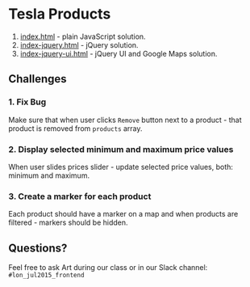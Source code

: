 # Tesla Products

1. [index.html](https://github.com/frontendeducation/tesla-products/blob/art/index.html) - plain JavaScript solution.
2. [index-jquery.html](https://github.com/frontendeducation/tesla-products/blob/art/index-jquery.html) - jQuery solution.
3. [index-jquery-ui.html](https://github.com/frontendeducation/tesla-products/blob/art/index-jquery-ui.html) - jQuery UI and Google Maps solution.

## Challenges

### 1. Fix Bug

Make sure that when user clicks `Remove` button next to a product - that product is removed from `products` array.

### 2. Display selected minimum and maximum price values

When user slides prices slider - update selected price values, both: minimum and maximum.

### 3. Create a marker for each product

Each product should have a marker on a map and when products are filtered - markers should be hidden.

## Questions?

Feel free to ask Art during our class or in our Slack channel: `#lon_jul2015_frontend`
